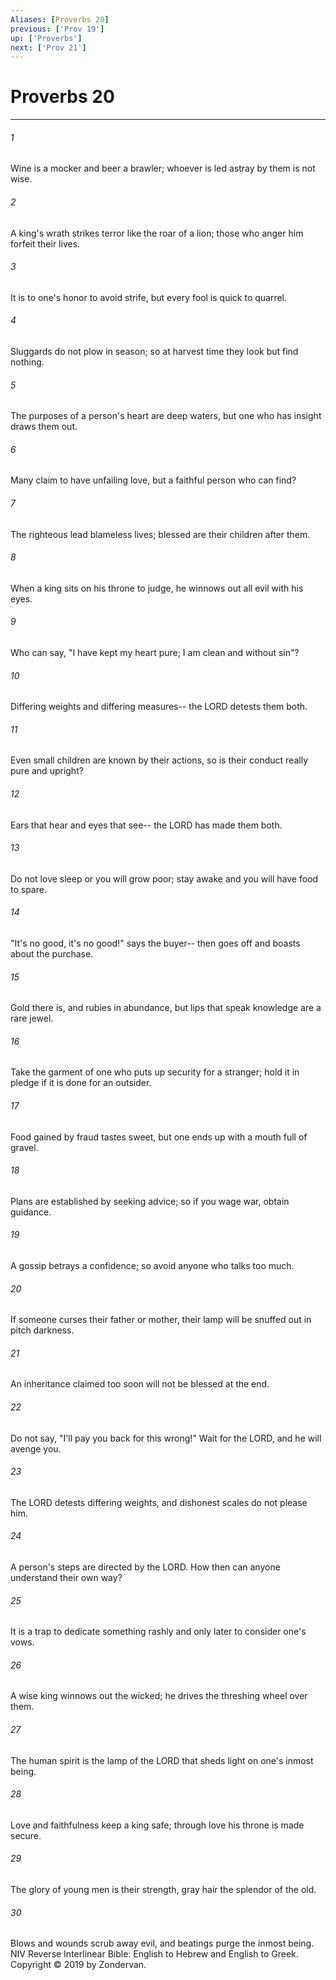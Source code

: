 ```yaml
---
Aliases: [Proverbs 20]
previous: ['Prov 19']
up: ['Proverbs']
next: ['Prov 21']
---
```

# Proverbs 20

***


###### 1 
Wine is a mocker and beer a brawler; whoever is led astray by them is not wise. 

###### 2 
A king's wrath strikes terror like the roar of a lion; those who anger him forfeit their lives. 

###### 3 
It is to one's honor to avoid strife, but every fool is quick to quarrel. 

###### 4 
Sluggards do not plow in season; so at harvest time they look but find nothing. 

###### 5 
The purposes of a person's heart are deep waters, but one who has insight draws them out. 

###### 6 
Many claim to have unfailing love, but a faithful person who can find? 

###### 7 
The righteous lead blameless lives; blessed are their children after them. 

###### 8 
When a king sits on his throne to judge, he winnows out all evil with his eyes. 

###### 9 
Who can say, "I have kept my heart pure; I am clean and without sin"? 

###### 10 
Differing weights and differing measures-- the LORD detests them both. 

###### 11 
Even small children are known by their actions, so is their conduct really pure and upright? 

###### 12 
Ears that hear and eyes that see-- the LORD has made them both. 

###### 13 
Do not love sleep or you will grow poor; stay awake and you will have food to spare. 

###### 14 
"It's no good, it's no good!" says the buyer-- then goes off and boasts about the purchase. 

###### 15 
Gold there is, and rubies in abundance, but lips that speak knowledge are a rare jewel. 

###### 16 
Take the garment of one who puts up security for a stranger; hold it in pledge if it is done for an outsider. 

###### 17 
Food gained by fraud tastes sweet, but one ends up with a mouth full of gravel. 

###### 18 
Plans are established by seeking advice; so if you wage war, obtain guidance. 

###### 19 
A gossip betrays a confidence; so avoid anyone who talks too much. 

###### 20 
If someone curses their father or mother, their lamp will be snuffed out in pitch darkness. 

###### 21 
An inheritance claimed too soon will not be blessed at the end. 

###### 22 
Do not say, "I'll pay you back for this wrong!" Wait for the LORD, and he will avenge you. 

###### 23 
The LORD detests differing weights, and dishonest scales do not please him. 

###### 24 
A person's steps are directed by the LORD. How then can anyone understand their own way? 

###### 25 
It is a trap to dedicate something rashly and only later to consider one's vows. 

###### 26 
A wise king winnows out the wicked; he drives the threshing wheel over them. 

###### 27 
The human spirit is the lamp of the LORD that sheds light on one's inmost being. 

###### 28 
Love and faithfulness keep a king safe; through love his throne is made secure. 

###### 29 
The glory of young men is their strength, gray hair the splendor of the old. 

###### 30 
Blows and wounds scrub away evil, and beatings purge the inmost being. NIV Reverse Interlinear Bible: English to Hebrew and English to Greek. Copyright © 2019 by Zondervan.
